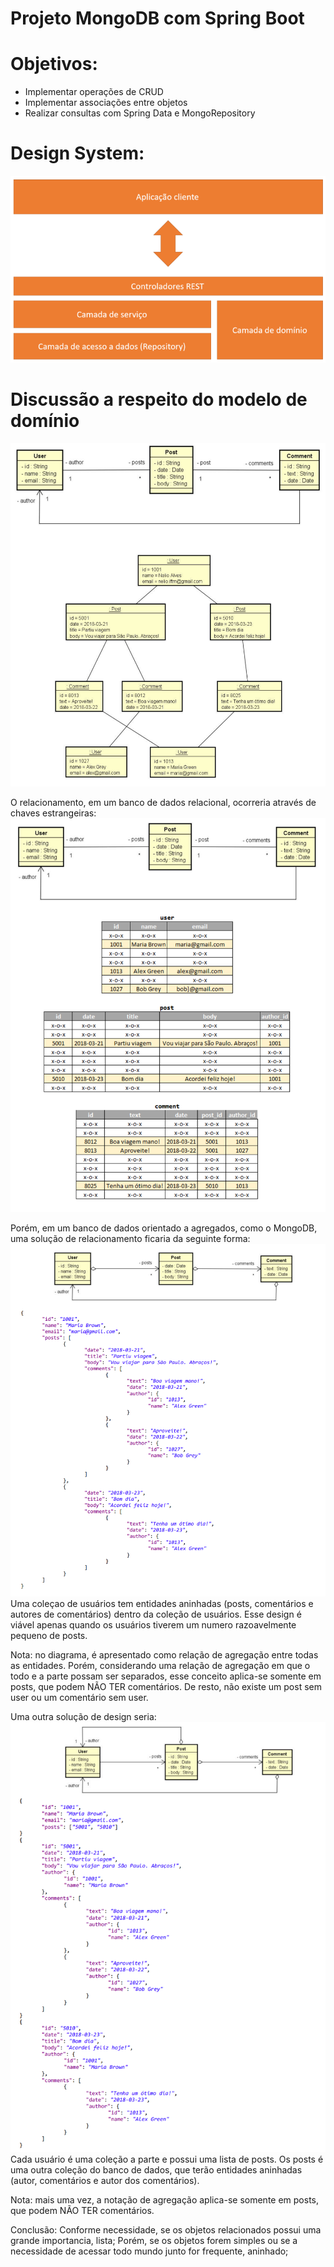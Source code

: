 # Projeto MongoDB com Spring Boot

# Objetivos:
- Implementar operações de CRUD
- Implementar associações entre objetos
- Realizar consultas com Spring Data e MongoRepository

# Design System:
![img.png](images/img.png)

# Discussão a respeito do modelo de domínio
![img_1.png](images/img_1.png)

O relacionamento, em um banco de dados relacional, ocorreria através de chaves estrangeiras:
![img_2.png](images/img_2.png)

Porém, em um banco de dados orientado a agregados, como o MongoDB, uma solução de relacionamento ficaria da seguinte forma:
![img_3.png](images/img_3.png)
Uma coleçao de usuários tem entidades aninhadas (posts, comentários e autores de comentários) dentro da coleção de usuários.
Esse design é viável apenas quando os usuários tiverem um numero razoavelmente pequeno de posts.

Nota: no diagrama, é apresentado como relação de agregação entre todas as entidades.
Porém, considerando uma relação de agregação em que o todo e a parte possam ser separados, esse conceito aplica-se somente em posts, que podem NÃO TER comentários.
De resto, não existe um post sem user ou um comentário sem user.

Uma outra solução de design seria:
![img_4.png](images/img_4.png)
Cada usuário é uma coleção a parte e possui uma lista de posts.
Os posts é uma outra coleção do banco de dados, que terão entidades aninhadas (autor, comentários e autor dos comentários).

Nota: mais uma vez, a notação de agregação aplica-se somente em posts, que podem NÃO TER comentários.

Conclusão:
Conforme necessidade, se os objetos relacionados possui uma grande importancia, lista;
Porém, se os objetos forem simples ou se a necessidade de acessar todo mundo junto for frequente, aninhado;